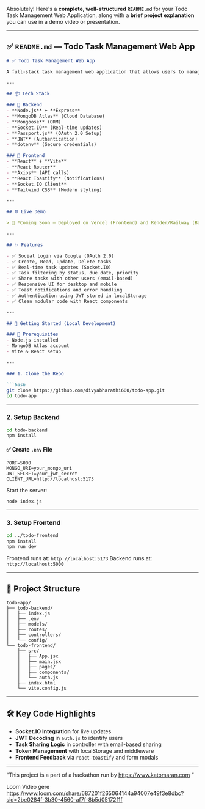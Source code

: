 Absolutely! Here's a **complete, well-structured `README.md`** for your Todo Task Management Web Application, along with a **brief project explanation** you can use in a demo video or presentation.

---

## ✅ `README.md` — Todo Task Management Web App

````markdown
# ✅ Todo Task Management Web App

A full-stack task management web application that allows users to manage, organize, and share their personal and collaborative tasks in real time. The app supports social login (OAuth), CRUD operations for tasks, sharing with other users, real-time updates using Socket.IO, and is built with a modern and scalable tech stack.

---

## 📦 Tech Stack

### 🔧 Backend
- **Node.js** + **Express**
- **MongoDB Atlas** (Cloud Database)
- **Mongoose** (ORM)
- **Socket.IO** (Real-time updates)
- **Passport.js** (OAuth 2.0 Setup)
- **JWT** (Authentication)
- **dotenv** (Secure credentials)

### 🎨 Frontend
- **React** + **Vite**
- **React Router**
- **Axios** (API calls)
- **React Toastify** (Notifications)
- **Socket.IO Client**
- **Tailwind CSS** (Modern styling)

---

## 🌐 Live Demo

> 🎯 *Coming Soon — Deployed on Vercel (Frontend) and Render/Railway (Backend)*

---

## ✨ Features

- ✅ Social Login via Google (OAuth 2.0)
- ✅ Create, Read, Update, Delete tasks
- ✅ Real-time task updates (Socket.IO)
- ✅ Task filtering by status, due date, priority
- ✅ Share tasks with other users (email-based)
- ✅ Responsive UI for desktop and mobile
- ✅ Toast notifications and error handling
- ✅ Authentication using JWT stored in localStorage
- ✅ Clean modular code with React components

---

## 🚀 Getting Started (Local Development)

### 🔧 Prerequisites
- Node.js installed
- MongoDB Atlas account
- Vite & React setup

---

### 1. Clone the Repo

```bash
git clone https://github.com/divyabharathi600/todo-app.git
cd todo-app
````

---

### 2. Setup Backend

```bash
cd todo-backend
npm install
```

#### ✅ Create `.env` File

```env
PORT=5000
MONGO_URI=your_mongo_uri
JWT_SECRET=your_jwt_secret
CLIENT_URL=http://localhost:5173
```

Start the server:

```bash
node index.js
```

---

### 3. Setup Frontend

```bash
cd ../todo-frontend
npm install
npm run dev
```

Frontend runs at: `http://localhost:5173`
Backend runs at: `http://localhost:5000`

---

## 📁 Project Structure

```
todo-app/
├── todo-backend/
│   ├── index.js
│   ├── .env
│   ├── models/
│   ├── routes/
│   ├── controllers/
│   └── config/
└── todo-frontend/
    ├── src/
    │   ├── App.jsx
    │   ├── main.jsx
    │   ├── pages/
    │   ├── components/
    │   └── auth.js
    ├── index.html
    └── vite.config.js
```

---

## 🛠️ Key Code Highlights

* **Socket.IO Integration** for live updates
* **JWT Decoding** in `auth.js` to identify users
* **Task Sharing Logic** in controller with email-based sharing
* **Token Management** with localStorage and middleware
* **Frontend Feedback** via `react-toastify` and form modals

---


“This project is a part of a hackathon run by
https://www.katomaran.com ”


Loom Video gere
https://www.loom.com/share/687201f265064144a94007e49f3e8dbc?sid=2be0284f-3b30-4560-af7f-8b5d05172f1f